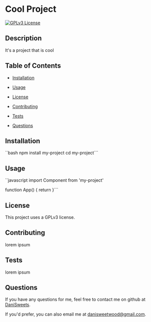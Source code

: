 # Cool Project

[![GPLv3 License](https://img.shields.io/badge/License-GPL%20v3-yellow.svg)](https://opensource.org/licenses/)

## Description

It's a project that is cool

## Table of Contents

- [Installation](#installation)

- [Usage](#usage)

- [License](#license)

- [Contributing](#contributing)

- [Tests](#tests)

- [Questions](#questions)

## Installation

``bash 
npm install my-project
cd my-project```

## Usage

``javascript
import Component from 'my-project'

function App() {
	return <Component />
}```

## License

This project uses a GPLv3 license.

## Contributing

lorem ipsum

## Tests

lorem ipsum

## Questions

If you have any questions for me, feel free to contact me on github at [DaniSweets](https://www.github.com/DaniSweets).

If you'd prefer, you can also email me at [danisweetwood@gmail.com](mailto:danisweetwood@gmail.com).
